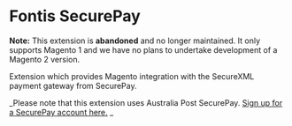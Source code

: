 Fontis SecurePay
=====================

**Note:** This extension is **abandoned** and no longer maintained. It only supports Magento 1 and we have no plans to undertake development of a Magento 2 version.

Extension which provides Magento integration with the SecureXML payment gateway from SecurePay.

_Please note that this extension uses Australia Post SecurePay. [Sign up for a SecurePay account here.](https://auspost.com.au/applypayments/#/onboarding?Partner_Code=FOM) _
